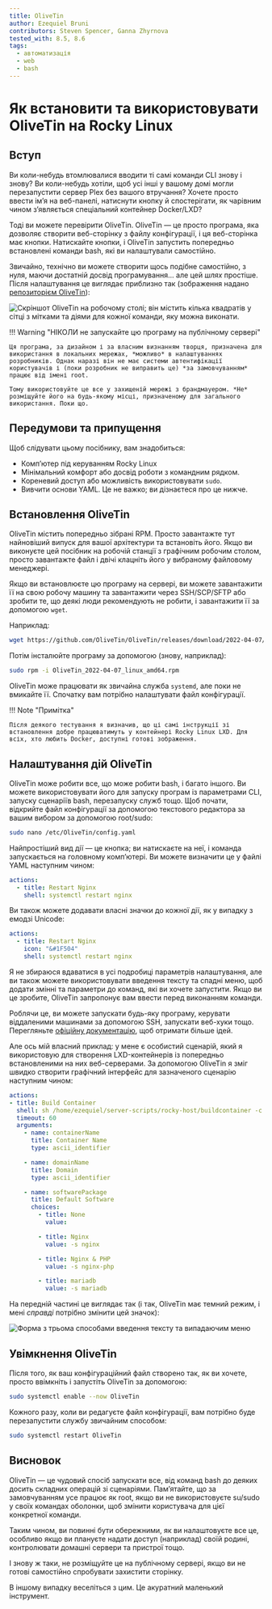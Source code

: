 ```yaml
---
title: OliveTin
author: Ezequiel Bruni
contributors: Steven Spencer, Ganna Zhyrnova
tested_with: 8.5, 8.6
tags:
  - автоматизація
  - web
  - bash
---
```


# Як встановити та використовувати OliveTin на Rocky Linux

## Вступ

Ви коли-небудь втомлювалися вводити ті самі команди CLI знову і знову? Ви коли-небудь хотіли, щоб усі інші у вашому домі могли перезапустити сервер Plex без вашого втручання? Хочете просто ввести ім’я на веб-панелі, натиснути кнопку й спостерігати, як чарівним чином з’являється спеціальний контейнер Docker/LXD?

Тоді ви можете перевірити OliveTin. OliveTin — це просто програма, яка дозволяє створити веб-сторінку з файлу конфігурації, і ця веб-сторінка має кнопки. Натискайте кнопки, і OliveTin запустить попередньо встановлені команди bash, які ви налаштували самостійно.

Звичайно, технічно ви можете створити щось подібне самостійно, з нуля, маючи достатній досвід програмування... але цей *шлях* простіше. Після налаштування це виглядає приблизно так (зображення надано [репозиторієм OliveTin](https://github.com/OliveTin/OliveTin)):

![Скріншот OliveTin на робочому столі; він містить кілька квадратів у сітці з мітками та діями для кожної команди, яку можна виконати.](olivetin/screenshotDesktop.png)

!!! Warning "НІКОЛИ не запускайте цю програму на публічному сервері"

    Ця програма, за дизайном і за власним визнанням творця, призначена для використання в локальних мережах, *можливо* в налаштуваннях розробників. Однак наразі він не має системи автентифікації користувачів і (поки розробник не виправить це) *за замовчуванням* працює від імені root.
    
    Тому використовуйте це все у захищеній мережі з брандмауером. *Не* розміщуйте його на будь-якому місці, призначеному для загального використання. Поки що.

## Передумови та припущення

Щоб слідувати цьому посібнику, вам знадобиться:

* Комп’ютер під керуванням Rocky Linux
* Мінімальний комфорт або досвід роботи з командним рядком.
* Кореневий доступ або можливість використовувати `sudo`.
* Вивчити основи YAML. Це не важко; ви дізнаєтеся про це нижче.

## Встановлення OliveTin

OliveTin містить попередньо зібрані RPM. Просто завантажте тут найновіший випуск для вашої архітектури та встановіть його. Якщо ви виконуєте цей посібник на робочій станції з графічним робочим столом, просто завантажте файл і двічі клацніть його у вибраному файловому менеджері.

Якщо ви встановлюєте цю програму на сервері, ви можете завантажити її на свою робочу машину та завантажити через SSH/SCP/SFTP або зробити те, що деякі люди рекомендують не робити, і завантажити її за допомогою `wget`.

Наприклад:

```bash
wget https://github.com/OliveTin/OliveTin/releases/download/2022-04-07/OliveTin_2022-04-07_linux_amd64.rpm
```

Потім інсталюйте програму за допомогою (знову, наприклад):

```bash
sudo rpm -i OliveTin_2022-04-07_linux_amd64.rpm
```

OliveTin може працювати як звичайна служба `systemd`, але поки не вмикайте її. Спочатку вам потрібно налаштувати файл конфігурації.

!!! Note "Примітка"

    Після деякого тестування я визначив, що ці самі інструкції зі встановлення добре працюватимуть у контейнері Rocky Linux LXD. Для всіх, хто любить Docker, доступні готові зображення.

## Налаштування дій OliveTin

OliveTin може робити все, що може робити bash, і багато іншого. Ви можете використовувати його для запуску програм із параметрами CLI, запуску сценаріїв bash, перезапуску служб тощо. Щоб почати, відкрийте файл конфігурації за допомогою текстового редактора за вашим вибором за допомогою root/sudo:

```bash
sudo nano /etc/OliveTin/config.yaml
```

Найпростіший вид дії — це кнопка; ви натискаєте на неї, і команда запускається на головному комп’ютері. Ви можете визначити це у файлі YAML наступним чином:

```yaml
actions:
  - title: Restart Nginx
    shell: systemctl restart nginx
```

Ви також можете додавати власні значки до кожної дії, як у випадку з емодзі Unicode:

```yaml
actions:
  - title: Restart Nginx
    icon: "&#1F504"
    shell: systemctl restart nginx
```

Я не збираюся вдаватися в усі подробиці параметрів налаштування, але ви також можете використовувати введення тексту та спадні меню, щоб додати змінні та параметри до команд, які ви хочете запустити. Якщо ви це зробите, OliveTin запропонує вам ввести перед виконанням команди.

Роблячи це, ви можете запускати будь-яку програму, керувати віддаленими машинами за допомогою SSH, запускати веб-хуки тощо. Перегляньте [офіційну документацію](https://docs.olivetin.app/actions.html), щоб отримати більше ідей.

Але ось мій власний приклад: у мене є особистий сценарій, який я використовую для створення LXD-контейнерів із попередньо встановленими на них веб-серверами. За допомогою OliveTin я зміг швидко створити графічний інтерфейс для зазначеного сценарію наступним чином:

```yaml
actions:
- title: Build Container
  shell: sh /home/ezequiel/server-scripts/rocky-host/buildcontainer -c {{ containerName }} -d {{ domainName }} {{ softwarePackage }}
  timeout: 60
  arguments:
    - name: containerName
      title: Container Name
      type: ascii_identifier

    - name: domainName
      title: Domain
      type: ascii_identifier

    - name: softwarePackage
      title: Default Software
      choices:
        - title: None
          value:

        - title: Nginx
          value: -s nginx

        - title: Nginx & PHP
          value: -s nginx-php

        - title: mariadb
          value: -s mariadb
```

На передній частині це виглядає так (і так, OliveTin має темний режим, і мені *справді* потрібно змінити цей значок):

![Форма з трьома способами введення тексту та випадаючим меню](olivetin/containeraction.png)

## Увімкнення OliveTin

Після того, як ваш конфігураційний файл створено так, як ви хочете, просто ввімкніть і запустіть OliveTin за допомогою:

```bash
sudo systemctl enable --now OliveTin
```

Кожного разу, коли ви редагуєте файл конфігурації, вам потрібно буде перезапустити службу звичайним способом:

```bash
sudo systemctl restart OliveTin
```

## Висновок

OliveTin — це чудовий спосіб запускати все, від команд bash до деяких досить складних операцій зі сценаріями. Пам’ятайте, що за замовчуванням усе працює як root, якщо ви не використовуєте su/sudo у своїх командах оболонки, щоб змінити користувача для цієї конкретної команди.

Таким чином, ви повинні бути обережними, як ви налаштовуєте все це, особливо якщо ви плануєте надати доступ (наприклад) своїй родині, контролювати домашні сервери та пристрої тощо.

І знову ж таки, не розміщуйте це на публічному сервері, якщо ви не готові самостійно спробувати захистити сторінку.

В іншому випадку веселіться з цим. Це акуратний маленький інструмент.
